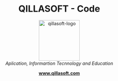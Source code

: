 <h1 align="center">QILLASOFT - Code</h1>

<p align="center">
  <img src="https://blogger.googleusercontent.com/img/b/R29vZ2xl/AVvXsEi5oU4aBSacOwWwStHTViDGBAuHhWiBNzgSwpgoH3OIVK33m2F4xTlJvYSps3oroIbavPThhVJ3F79yTSY1SJl4DbvJxIezELJrFniGi8Eqz7dWPZWKHeRUw5W7Lkn21iNxpfVzvborXq-Nzq1YOGC1W_gcord9NBlogcVj7axd4Yvrh5yv354r0mQz5g/s512/QILLASOFT%20Logo%20Circel%20512px.png" alt="qillasoft-logo" width="128px" height="128px"/>
  <br>
  <i>Aplication, Informartion Tecnnology and Education</i>
  <br>
</p>

<p align="center">
  <a href="https://www.qillasoft.com"><strong>www.qillasoft.com</strong></a>
  <br>
</p>
